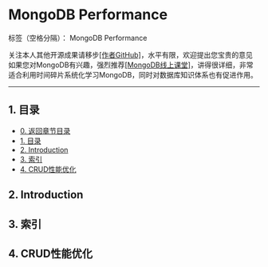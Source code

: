 ﻿# MongoDB Performance

标签（空格分隔）： MongoDB Performance

 关注本人其他开源成果请移步[[作者GitHub]][1]，水平有限，欢迎提出您宝贵的意见
 如果您对MongoDB有兴趣，强烈推荐[[MongoDB线上课堂]][2]，讲得很详细，非常适合利用时间碎片系统化学习MongoDB，同时对数据库知识体系也有促进作用。

---
## 1. 目录

-   [0. 返回章节目录][3]
-   [1. 目录](#目录)
-   [2. Introduction](#Introduction)
-   [3. 索引](#索引)
-   [4. CRUD性能优化](#CRUD性能优化)

## 2. Introduction


## 3. 索引


## 4. CRUD性能优化

  [1]: https://github.com/asan3524
  [2]: https://university.mongodb.com
  [3]: https://github.com/asan3524/mongodb









